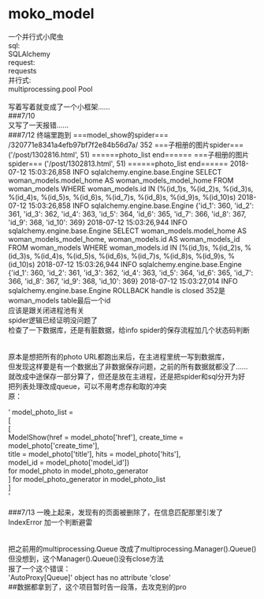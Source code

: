 # moko_model
一个并行式小爬虫\
sql:\
    SQLAlchemy\
request:\
    requests\
并行式:\
    multiprocessing.pool Pool\
\
写着写着就变成了一个小框架......\
###7/10\
又写了一天报错......
\
###7/12
终端里跑到
===model_show的spider===
/320771e8341a4efb97bf7f2e84b56d7a/ 352
===子相册的图片spider===
('/post/1302816.html', 51)
======photo_list end======
===子相册的图片spider===
('/post/1302813.html', 51)
======photo_list end======
2018-07-12 15:03:26,858 INFO sqlalchemy.engine.base.Engine 
    SELECT woman_models.model_home AS woman_models_model_home FROM woman_models
    WHERE woman_models.id IN (%(id_1)s, %(id_2)s, %(id_3)s, %(id_4)s, %(id_5)s, %(id_6)s, %(id_7)s, %(id_8)s, 
        %(id_9)s, %(id_10)s)
2018-07-12 15:03:26,858 INFO sqlalchemy.engine.base.Engine 
    {'id_1': 360, 'id_2': 361, 'id_3': 362, 'id_4': 363, 'id_5': 364, 'id_6': 365, 'id_7': 366, 'id_8': 367, 
        'id_9': 368, 'id_10': 369}
2018-07-12 15:03:26,944 INFO sqlalchemy.engine.base.Engine 
    SELECT woman_models.model_home AS woman_models_model_home, woman_models.id AS woman_models_id
    FROM woman_models
    WHERE woman_models.id IN (%(id_1)s, %(id_2)s, %(id_3)s, %(id_4)s, %(id_5)s, %(id_6)s, %(id_7)s, %(id_8)s, 
        %(id_9)s, %(id_10)s)
2018-07-12 15:03:26,944 INFO sqlalchemy.engine.base.Engine 
    {'id_1': 360, 'id_2': 361, 'id_3': 362, 'id_4': 363, 'id_5': 364, 'id_6': 365, 'id_7': 366, 'id_8': 367, 
        'id_9': 368, 'id_10': 369}
2018-07-12 15:03:27,014 INFO sqlalchemy.engine.base.Engine ROLLBACK
handle is closed
352是woman_models table最后一个id\
应该是跟关闭进程池有关\
spider逻辑已经证明没问题了\
检查了一下数据库，还是有脏数据，给info spider的保存流程加几个状态码判断\
\
\
原本是想把所有的photo URL都跑出来后，在主进程里统一写到数据库，\
但发现这样要是有一个数据出了非数据保存问题，之前的所有数据就都没了......\
就改成中途保存一部分算了，但还是放在主进程，还是把spider和sql分开为好 \
把列表处理改成queue，可以不用考虑存和取的冲突 \
原：


‘
model_photo_list = \
        [\
            [\
				ModelShow(href = model_photo['href'], create_time = model_photo['create_time'],\
						title = model_photo['title'], hits = model_photo['hits'],\
						model_id = model_photo['model_id'])\
				for model_photo in model_photo_generator\
			] for model_photo_generator in model_photo_list\
		]\
'


###7/13
一晚上起来，发现有的页面被删除了，在信息匹配那里引发了IndexError 加一个判断避雷\
\
\
把之前用的multiprocessing.Queue 改成了multiprocessing.Manager().Queue()\
但没想到，这个Manager().Queue()没有close方法\
报了一个这个错误：\
'AutoProxy[Queue]' object has no attribute 'close'\
##数据都拿到了，这个项目暂时告一段落，去攻克别的pro